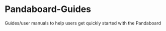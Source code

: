 Pandaboard-Guides
=================

Guides/user manuals to help users get quickly started with the Pandaboard
